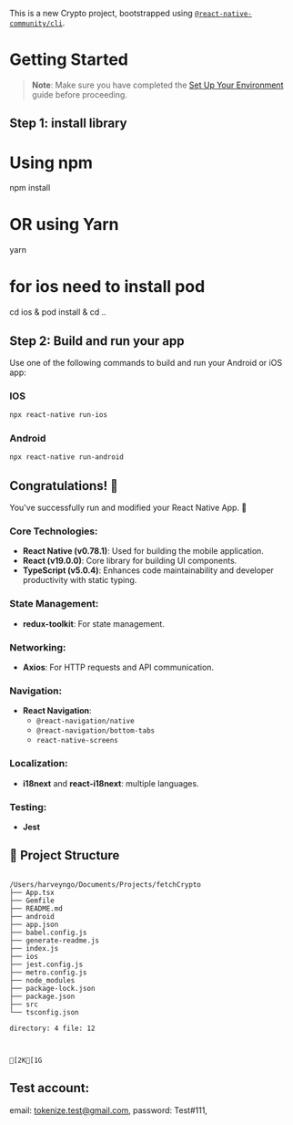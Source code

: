 This is a new Crypto project, bootstrapped using [`@react-native-community/cli`](https://github.com/react-native-community/cli).

# Getting Started

> **Note**: Make sure you have completed the [Set Up Your Environment](https://reactnative.dev/docs/set-up-your-environment) guide before proceeding.

## Step 1: install library

# Using npm

npm install

# OR using Yarn

yarn

# for ios need to install pod

cd ios & pod install & cd ..

## Step 2: Build and run your app

Use one of the following commands to build and run your Android or iOS app:

### IOS

```sh
npx react-native run-ios
```

### Android

```sh
npx react-native run-android
```

## Congratulations! :tada:

You've successfully run and modified your React Native App. :partying_face:

### Core Technologies:

- **React Native (v0.78.1)**: Used for building the mobile application.
- **React (v19.0.0)**: Core library for building UI components.
- **TypeScript (v5.0.4)**: Enhances code maintainability and developer productivity with static typing.

### State Management:

- **redux-toolkit**: For state management.

### Networking:

- **Axios**: For HTTP requests and API communication.

### Navigation:

- **React Navigation**:
  - `@react-navigation/native`
  - `@react-navigation/bottom-tabs`
  - `react-native-screens`

### Localization:

- **i18next** and **react-i18next**: multiple languages.

### Testing:

- **Jest**

## 📂 Project Structure

```

/Users/harveyngo/Documents/Projects/fetchCrypto
├── App.tsx
├── Gemfile
├── README.md
├── android
├── app.json
├── babel.config.js
├── generate-readme.js
├── index.js
├── ios
├── jest.config.js
├── metro.config.js
├── node_modules
├── package-lock.json
├── package.json
├── src
└── tsconfig.json

directory: 4 file: 12



[2K[1G
```

## Test account:

email: tokenize.test@gmail.com,
password: Test#111,

